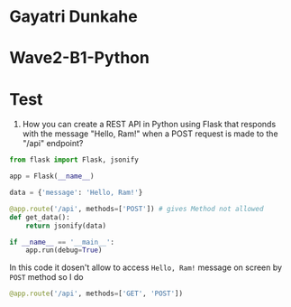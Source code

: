 # Gayatri Dunkahe
# Wave2-B1-Python

# Test

1. How you can create a REST API in Python using Flask that responds with the message "Hello, Ram!" when a POST request is made to the "/api" endpoint?

```python
from flask import Flask, jsonify

app = Flask(__name__)

data = {'message': 'Hello, Ram!'}

@app.route('/api', methods=['POST']) # gives Method not allowed
def get_data():
    return jsonify(data)

if __name__ == '__main__':
    app.run(debug=True)

```

In this code it dosen't allow to access `Hello, Ram!` message on screen by `POST` method so I do 

```python
@app.route('/api', methods=['GET', 'POST'])
```